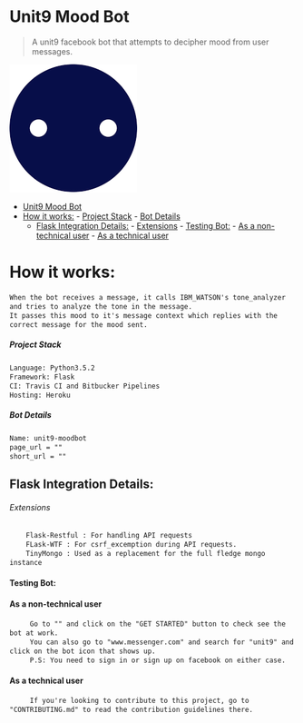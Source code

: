 # Unit9 Mood Bot
> A unit9 facebook bot that attempts to decipher mood from user messages.

![](bot.png)

- [Unit9 Mood Bot](#unit9-mood-bot)
- [How it works:](#how-it-works)
                - [Project Stack](#project-stack)
                - [Bot Details](#bot-details)
    - [Flask Integration Details:](#flask-integration-details)
                    - [Extensions](#extensions)
            - [Testing Bot:](#testing-bot)
            - [As a non-technical user](#as-a-non-technical-user)
            - [As a technical user](#as-a-technical-user)

# How it works:
    When the bot receives a message, it calls IBM_WATSON's tone_analyzer and tries to analyze the tone in the message.
    It passes this mood to it's message context which replies with the correct message for the mood sent.

##### Project Stack
    Language: Python3.5.2
    Framework: Flask
    CI: Travis CI and Bitbucker Pipelines
    Hosting: Heroku

##### Bot Details
    Name: unit9-moodbot
    page_url = ""
    short_url = ""



## Flask Integration Details:
######     Extensions
        Flask-Restful : For handling API requests
        FLask-WTF : For csrf_excemption during API requests.
        TinyMongo : Used as a replacement for the full fledge mongo instance       


#### Testing Bot:
####     As a non-technical user
         Go to "" and click on the "GET STARTED" button to check see the bot at work.
         You can also go to "www.messenger.com" and search for "unit9" and click on the bot icon that shows up.
         P.S: You need to sign in or sign up on facebook on either case.

####     As a technical user
         If you're looking to contribute to this project, go to "CONTRIBUTING.md" to read the contribution guidelines there.

         




 
